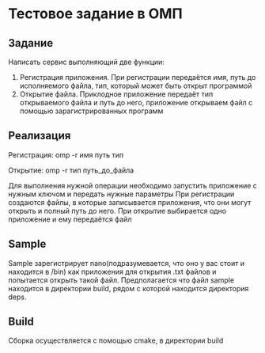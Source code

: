 # Тестовое задание в ОМП
## Задание
Написать сервис выполняющий две функции:
1. Регистрация приложения. При регистрации передаётся имя, путь до исполняемого файла, тип, который может быть открыт программой
1. Открытие файла. Приклодное приложение передаёт тип открываемого файла и путь до него, приложение открываем файл с помощью зарагистрированных программ
## Реализация
Регистрация: omp -r имя путь тип

Открытие: omp -r тип путь_до_файла

Для выполнения нужной операции необходимо запустить приложение с нужным ключом и передать нужные параметры
При регистрации создаются файлы, в которые записывается приложения, что они могут открыть и полный путь до него. При открытие выбирается одно приложение и ему передаётся файл
## Sample
Sample зарегистрирует nano(подразумевается, что оно у вас стоит и находится в /bin) как приложения для открытия .txt файлов и попытается открыть такой файл. Предполагается что файл sample находится в директории build, рядом с которой находится директория deps.
## Build
Сборка осуществляется с помощью cmake, в директории build

